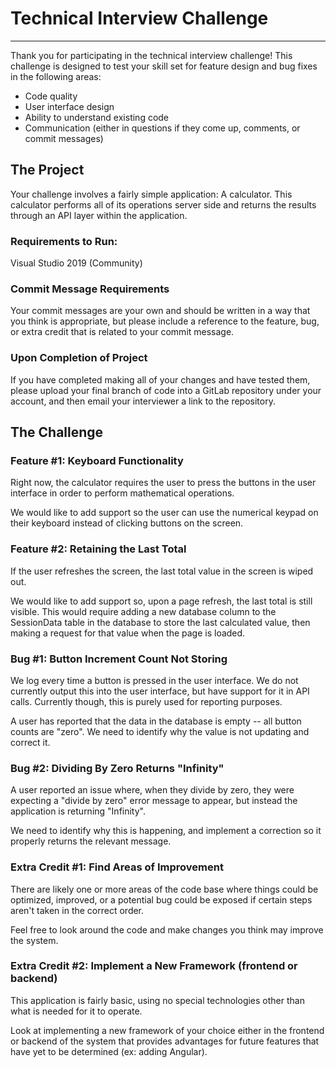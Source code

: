# Technical Interview Challenge
---

Thank you for participating in the technical interview challenge! This challenge is designed to test your skill set for feature design and bug fixes in the following areas:

* Code quality
* User interface design
* Ability to understand existing code
* Communication (either in questions if they come up, comments, or commit messages)

## The Project

Your challenge involves a fairly simple application: A calculator. This calculator performs all of its operations server side and returns the results through an API layer within the application.

### Requirements to Run:
Visual Studio 2019 (Community)

### Commit Message Requirements
Your commit messages are your own and should be written in a way that you think is appropriate, but please include a reference to the feature, bug, or extra credit that is related to your commit message.

### Upon Completion of Project

If you have completed making all of your changes and have tested them, please upload your final branch of code into a GitLab repository under your account, and then email your interviewer a link to the repository.

## The Challenge

### Feature #1: Keyboard Functionality

Right now, the calculator requires the user to press the buttons in the user interface in order to perform mathematical operations.

We would like to add support so the user can use the numerical keypad on their keyboard instead of clicking buttons on the screen.

### Feature #2: Retaining the Last Total

If the user refreshes the screen, the last total value in the screen is wiped out.

We would like to add support so, upon a page refresh, the last total is still visible. This would require adding a new database column to the SessionData table in the database to store the last calculated value, then making a request for that value when the page is loaded.

### Bug #1: Button Increment Count Not Storing

We log every time a button is pressed in the user interface. We do not currently output this into the user interface, but have support for it in API calls. Currently though, this is purely used for reporting purposes.

A user has reported that the data in the database is empty -- all button counts are "zero". We need to identify why the value is not updating and correct it.

### Bug #2: Dividing By Zero Returns "Infinity"

A user reported an issue where, when they divide by zero, they were expecting a "divide by zero" error message to appear, but instead the application is returning "Infinity".

We need to identify why this is happening, and implement a correction so it properly returns the relevant message.

### Extra Credit #1: Find Areas of Improvement

There are likely one or more areas of the code base where things could be optimized, improved, or a potential bug could be exposed if certain steps aren't taken in the correct order.

Feel free to look around the code and make changes you think may improve the system.

### Extra Credit #2: Implement a New Framework (frontend or backend)

This application is fairly basic, using no special technologies other than what is needed for it to operate.

Look at implementing a new framework of your choice either in the frontend or backend of the system that provides advantages for future features that have yet to be determined (ex: adding Angular).